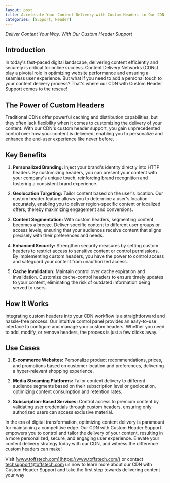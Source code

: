 ```yaml
---
layout: post
title: Accelerate Your Content Delivery with Custom Headers in Our CDN
categories: [Support, Header]
---
```

*Deliver Content Your Way, With Our Custom Header Support*

## Introduction

In today's fast-paced digital landscape, delivering content efficiently and securely is critical for online success. Content Delivery Networks (CDNs) play a pivotal role in optimizing website performance and ensuring a seamless user experience. But what if you need to add a personal touch to your content delivery process? That's where our CDN with Custom Header Support comes to the rescue!

## The Power of Custom Headers

Traditional CDNs offer powerful caching and distribution capabilities, but they often lack flexibility when it comes to customizing the delivery of your content. With our CDN's custom header support, you gain unprecedented control over how your content is delivered, enabling you to personalize and enhance the end-user experience like never before.

## Key Benefits

1. **Personalized Branding:** Inject your brand's identity directly into HTTP headers. By customizing headers, you can present your content with your company's unique touch, reinforcing brand recognition and fostering a consistent brand experience.

2. **Geolocation Targeting:** Tailor content based on the user's location. Our custom header feature allows you to determine a user's location accurately, enabling you to deliver region-specific content or localized offers, thereby maximizing engagement and conversions.

3. **Content Segmentation:** With custom headers, segmenting content becomes a breeze. Deliver specific content to different user groups or access levels, ensuring that your audiences receive content that aligns precisely with their preferences and needs.

4. **Enhanced Security:** Strengthen security measures by setting custom headers to restrict access to sensitive content or control permissions. By implementing custom headers, you have the power to control access and safeguard your content from unauthorized access.

5. **Cache Invalidation:** Maintain control over cache expiration and invalidation. Customize cache-control headers to ensure timely updates to your content, eliminating the risk of outdated information being served to users.

## How It Works

Integrating custom headers into your CDN workflow is a straightforward and hassle-free process. Our intuitive control panel provides an easy-to-use interface to configure and manage your custom headers. Whether you need to add, modify, or remove headers, the process is just a few clicks away.

## Use Cases

1. **E-commerce Websites:** Personalize product recommendations, prices, and promotions based on customer location and preferences, delivering a hyper-relevant shopping experience.

2. **Media Streaming Platforms:** Tailor content delivery to different audience segments based on their subscription level or geolocation, optimizing content consumption and retention rates.

3. **Subscription-Based Services:** Control access to premium content by validating user credentials through custom headers, ensuring only authorized users can access exclusive material.


In the era of digital transformation, optimizing content delivery is paramount for maintaining a competitive edge. Our CDN with Custom Header Support empowers you to control and tailor the delivery of your content, resulting in a more personalized, secure, and engaging user experience. Elevate your content delivery strategy today with our CDN, and witness the difference custom headers can make!

Visit [www.toffstech.com](https://www.toffstech.com/) or contact [techsupport@toffstech.com](mailto:techsupport@toffstech.com) us now to learn more about our CDN with Custom Header Support and take the first step towards delivering content your way 